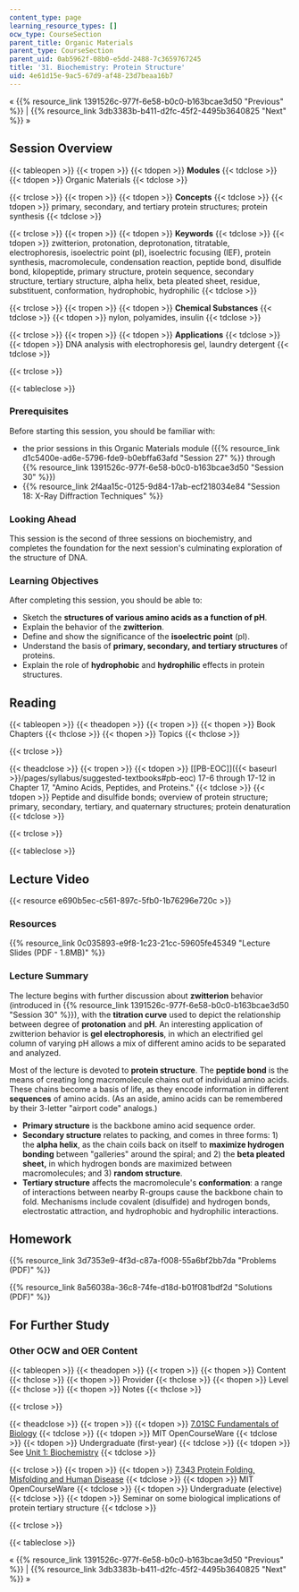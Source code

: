 ```yaml
---
content_type: page
learning_resource_types: []
ocw_type: CourseSection
parent_title: Organic Materials
parent_type: CourseSection
parent_uid: 0ab5962f-08b0-e5dd-2488-7c3659767245
title: '31. Biochemistry: Protein Structure'
uid: 4e61d15e-9ac5-67d9-af48-23d7beaa16b7
---
```


« {{% resource_link 1391526c-977f-6e58-b0c0-b163bcae3d50 "Previous" %}} | {{% resource_link 3db3383b-b411-d2fc-45f2-4495b3640825 "Next" %}} »

Session Overview
----------------

{{< tableopen >}}
{{< tropen >}}
{{< tdopen >}}
**Modules**
{{< tdclose >}}
{{< tdopen >}}
Organic Materials
{{< tdclose >}}

{{< trclose >}}
{{< tropen >}}
{{< tdopen >}}
**Concepts**
{{< tdclose >}}
{{< tdopen >}}
primary, secondary, and tertiary protein structures; protein synthesis
{{< tdclose >}}

{{< trclose >}}
{{< tropen >}}
{{< tdopen >}}
**Keywords**
{{< tdclose >}}
{{< tdopen >}}
zwitterion, protonation, deprotonation, titratable, electrophoresis, isoelectric point (pI), isoelectric focusing (IEF), protein synthesis, macromolecule, condensation reaction, peptide bond, disulfide bond, kilopeptide, primary structure, protein sequence, secondary structure, tertiary structure, alpha helix, beta pleated sheet, residue, substituent, conformation, hydrophobic, hydrophilic
{{< tdclose >}}

{{< trclose >}}
{{< tropen >}}
{{< tdopen >}}
**Chemical Substances**
{{< tdclose >}}
{{< tdopen >}}
nylon, polyamides, insulin
{{< tdclose >}}

{{< trclose >}}
{{< tropen >}}
{{< tdopen >}}
**Applications**
{{< tdclose >}}
{{< tdopen >}}
DNA analysis with electrophoresis gel, laundry detergent
{{< tdclose >}}

{{< trclose >}}

{{< tableclose >}}

### Prerequisites

Before starting this session, you should be familiar with:

*   the prior sessions in this Organic Materials module ({{% resource_link d1c5400e-ad6e-5796-fde9-b0ebffa63afd "Session 27" %}} through {{% resource_link 1391526c-977f-6e58-b0c0-b163bcae3d50 "Session 30" %}})
*   {{% resource_link 2f4aa15c-0125-9d84-17ab-ecf218034e84 "Session 18: X-Ray Diffraction Techniques" %}}

### Looking Ahead

This session is the second of three sessions on biochemistry, and completes the foundation for the next session's culminating exploration of the structure of DNA.

### Learning Objectives

After completing this session, you should be able to:

*   Sketch the **structures of various amino acids as a function of pH**.
*   Explain the behavior of the **zwitterion**.
*   Define and show the significance of the **isoelectric point** (pI).
*   Understand the basis of **primary, secondary, and tertiary structures** of proteins.
*   Explain the role of **hydrophobic** and **hydrophilic** effects in protein structures.

Reading
-------

{{< tableopen >}}
{{< theadopen >}}
{{< tropen >}}
{{< thopen >}}
Book Chapters
{{< thclose >}}
{{< thopen >}}
Topics
{{< thclose >}}

{{< trclose >}}

{{< theadclose >}}
{{< tropen >}}
{{< tdopen >}}
[\[PB-EOC\]]({{< baseurl >}}/pages/syllabus/suggested-textbooks#pb-eoc) 17-6 through 17-12 in Chapter 17, "Amino Acids, Peptides, and Proteins."
{{< tdclose >}}
{{< tdopen >}}
Peptide and disulfide bonds; overview of protein structure; primary, secondary, tertiary, and quaternary structures; protein denaturation
{{< tdclose >}}

{{< trclose >}}

{{< tableclose >}}

Lecture Video
-------------

{{< resource e690b5ec-c561-897c-5fb0-1b76296e720c >}}

### Resources

{{% resource_link 0c035893-e9f8-1c23-21cc-59605fe45349 "Lecture Slides (PDF - 1.8MB)" %}}

### Lecture Summary

The lecture begins with further discussion about **zwitterion** behavior (introduced in {{% resource_link 1391526c-977f-6e58-b0c0-b163bcae3d50 "Session 30" %}}), with the **titration curve** used to depict the relationship between degree of **protonation** and **pH**. An interesting application of zwitterion behavior is **gel electrophoresis**, in which an electrified gel column of varying pH allows a mix of different amino acids to be separated and analyzed.

Most of the lecture is devoted to **protein structure**. The **peptide bond** is the means of creating long macromolecule chains out of individual amino acids. These chains become a basis of life, as they encode information in different **sequences** of amino acids. (As an aside, amino acids can be remembered by their 3-letter "airport code" analogs.)

*   **Primary structure** is the backbone amino acid sequence order.
*   **Secondary structure** relates to packing, and comes in three forms: 1) the **alpha helix**, as the chain coils back on itself to **maximize hydrogen bonding** between "galleries" around the spiral; and 2) the **beta pleated sheet,** in which hydrogen bonds are maximized between macromolecules; and 3) **random structure**.
*   **Tertiary structure** affects the macromolecule's **conformation**: a range of interactions between nearby R-groups cause the backbone chain to fold. Mechanisms include covalent (disulfide) and hydrogen bonds, electrostatic attraction, and hydrophobic and hydrophilic interactions.

Homework
--------

{{% resource_link 3d7353e9-4f3d-c87a-f008-55a6bf2bb7da "Problems (PDF)" %}}

{{% resource_link 8a56038a-36c8-74fe-d18d-b01f081bdf2d "Solutions (PDF)" %}}

For Further Study
-----------------

### Other OCW and OER Content

{{< tableopen >}}
{{< theadopen >}}
{{< tropen >}}
{{< thopen >}}
Content
{{< thclose >}}
{{< thopen >}}
Provider
{{< thclose >}}
{{< thopen >}}
Level
{{< thclose >}}
{{< thopen >}}
Notes
{{< thclose >}}

{{< trclose >}}

{{< theadclose >}}
{{< tropen >}}
{{< tdopen >}}
[7.01SC Fundamentals of Biology](/courses/7-01sc-fundamentals-of-biology-fall-2011)
{{< tdclose >}}
{{< tdopen >}}
MIT OpenCourseWare
{{< tdclose >}}
{{< tdopen >}}
Undergraduate (first-year)
{{< tdclose >}}
{{< tdopen >}}
See [Unit 1: Biochemistry](/courses/7-01sc-fundamentals-of-biology-fall-2011/pages/biochemistry)
{{< tdclose >}}

{{< trclose >}}
{{< tropen >}}
{{< tdopen >}}
[7.343 Protein Folding, Misfolding and Human Disease](/courses/7-343-when-development-goes-awry-how-cancer-co-opts-mechanisms-of-embryogensis-fall-2009)
{{< tdclose >}}
{{< tdopen >}}
MIT OpenCourseWare
{{< tdclose >}}
{{< tdopen >}}
Undergraduate (elective)
{{< tdclose >}}
{{< tdopen >}}
Seminar on some biological implications of protein tertiary structure
{{< tdclose >}}

{{< trclose >}}

{{< tableclose >}}

« {{% resource_link 1391526c-977f-6e58-b0c0-b163bcae3d50 "Previous" %}} | {{% resource_link 3db3383b-b411-d2fc-45f2-4495b3640825 "Next" %}} »
